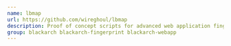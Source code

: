 ```yaml
---
name: lbmap
url: https://github.com/wireghoul/lbmap
description: Proof of concept scripts for advanced web application fingerprinting, presented at OWASP AppSecAsia 2012.
group: blackarch blackarch-fingerprint blackarch-webapp
---
```

